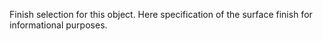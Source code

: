Finish selection for this object.
Here specification of the surface finish for informational purposes.
